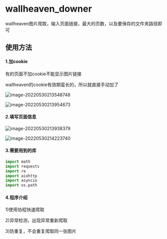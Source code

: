 # wallheaven_downer

wallheaven图片爬取，输入页面链接，最大的页数，以及要保存的文件夹路径即可

## 使用方法

#### 1.加cookie

有的页面不加cookie不能显示图片链接

wallheaven的cookie有效期蛮长的，所以就直接手动加了

![image-20220530213548748](C:\Users\86183\AppData\Roaming\Typora\typora-user-images\image-20220530213548748.png)

![image-20220530213954673](C:\Users\86183\AppData\Roaming\Typora\typora-user-images\image-20220530213954673.png)

#### 2.填写页面信息

![image-20220530213938379](C:\Users\86183\AppData\Roaming\Typora\typora-user-images\image-20220530213938379.png)

![image-20220530214223740](C:\Users\86183\AppData\Roaming\Typora\typora-user-images\image-20220530214223740.png)

#### 3.需要用到的库

```python
import math
import requests
import re
import aiohttp
import asyncio
import os.path
```

#### 4.程序介绍

1)使用协程快速爬取

2)异常检测，出现异常重新爬取

3)防重复，不会重复爬取同一张图片
